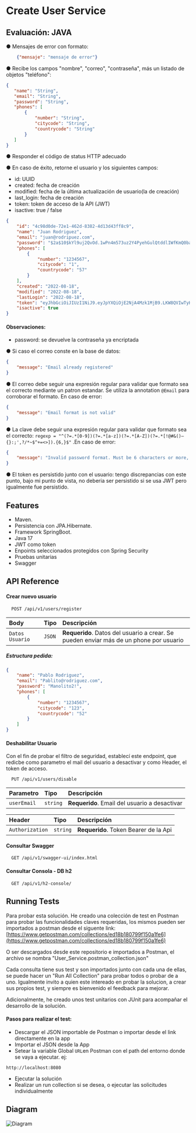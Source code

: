 # Create User Service

## Evaluación: JAVA
● Mensajes de error con formato:
```JSON
    {"mensaje": "mensaje de error"}
```

● Recibe los campos "nombre", "correo", "contraseña", más un listado de objetos "teléfono":
 ```JSON
{
    "name": "String",
    "email": "String",
    "password": "String",
    "phones": [
        {
            "number": "String",
            "citycode": "String",
            "countrycode": "String"
        }
    ]
}
```

● Responder el código de status HTTP adecuado

● En caso de éxito, retorne el usuario y los siguientes campos:

* id: UUID
* created: fecha de creación
* modified: fecha de la última actualización de usuario(la de creación)
* last_login: fecha de creación
* token: token de acceso de la API (JWT)
* isactive: true / false

```JSON
{
    "id": "4c98d0de-72e1-462d-8382-4d13d43ff8c9",
    "name": "Juan Rodriguez",
    "email": "juan@rodripuez.com",
    "password": "$2a$10$kYl9uj2QvOd.1wPn4m573uz2Y4PyehGulQtddlIWfKmQ0baEAws3G",
    "phones": [
        {
            "number": "1234567",
            "citycode": "1",
            "countrycode": "57"
        }
    ],
    "created": "2022-08-18",
    "modified": "2022-08-18",
    "lastLogin": "2022-08-18",
    "token": "eyJhbGciOiJIUzI1NiJ9.eyJpYXQiOjE2NjA4Mzk1MjB9.LKW8QVIwTyHK_t_OKKNTosZL6dtghTXu7B8yWcDoZQg",
    "isactive": true
}
```
#### Observaciones:
* password: se devuelve la contraseña ya encriptada



● Si caso el correo conste en la base de datos:
```JSON
{
    "message": "Email already registered"
}
```
● El correo debe seguir una expresión regular para validar que formato sea el correcto mediante un patron estandar.
Se utiliza la annotation `@Email` para corroborar el formato. En caso de error:

```JSON
{
    "message": "Email format is not valid"
}
```
● La clave debe seguir una expresión regular para validar que formato sea el correcto:
`regexp = "^(?=.*[0-9])(?=.*[a-z])(?=.*[A-Z])(?=.*[!@#&()–{}:;',?/*~$^+=<>]).{6,}$"`
.En caso de error:
```JSON
{
    "message": "Invalid password format. Must be 6 characters or more, 1 uppercase, 1 lowercase, 1 number, 1 special character"
}
```


● El token es persistido junto con el usuario:
tengo discrepancias con este punto, bajo mi punto de vista, no deberia ser persistido si se usa JWT pero igualmente fue persistido.




## Features

- Maven.
- Persistencia con JPA.Hibernate.
- Framework SpringBoot.
- Java 17
- JWT como token
- Enpoints seleccionados protegidos con Spring Security
- Pruebas unitarias
- Swagger


## API Reference

#### Crear nuevo usuario

```http
  POST /api/v1/users/register
```

| Body | Tipo     | Descripción                |
| :-------- | :------- | :------------------------- |
| `Datos Usuario` | `JSON` | **Requerido**. Datos del usuario a crear. Se pueden enviar más de un phone por usuario |


##### Estructura pedida:
```JSON
{
    "name": "Pablo Rodriguez",
    "email": "Pablito@rodriguez.com",
    "password": "Manolito2!",
    "phones": [
        {
            "number": "1234567",
            "citycode": "123",
            "countrycode": "52"
        }
    ]
}
```

#### Deshabilitar Usuario
Con el fin de probar el filtro de seguridad, establecí este endpoint, que redicbe como parametro el mail del usuario a desactivar
y como Header, el token de acceso.

```http
  PUT /api/v1/users/disable
```

| Parametro | Tipo     | Descripción                       |
| :-------- | :------- | :-------------------------------- |
| `userEmail`| `string` | **Requerido**. Email del usuario a desactivar |

| Header | Tipo     | Descripción                       |
| :-------- | :------- | :-------------------------------- |
| `Authorization`      | `string` | **Requerido**. Token Bearer de la Api |


#### Consultar Swagger

```http
  GET /api/v1/swagger-ui/index.html
```

#### Consultar Consola - DB h2

```http
  GET /api/v1/h2-console/ 
```
## Running Tests

Para probar esta solución. He creado una colección de test en Postman para probar las funcionalidades claves requeridas, los mismos pueden ser importados a postman desde el siguente link:
[https://www.getpostman.com/collections/ed18b180799f150a1fe6](https://www.getpostman.com/collections/ed18b180799f150a1fe6)

O ser descargados desde este repositorio e importados a Postman, el archivo se nombra "User_Service.postman_collection.json"


Cada consulta tiene sus test y son importados junto con cada una de ellas, se puede hacer un "Run All Collection" para probar todos o probar de a uno.
Igualmente invito a quien este intereado en probar la solucion, a crear sus propios test, y siempre es bienvenido el feedback para mejorar.

Adicionalmente, he creado unos test unitarios con JUnit para acompañar el desarrollo de la solución.
#### Pasos para realizar el test:
- Descargar el JSON importable de Postman o importar desde el link directamente en la app
- Importar el JSON desde la App
- Setear la variable Global `URL`en Postman con el path del entorno donde se vaya a ejecutar.
  ej:
```http
http://localhost:8080
```
- Ejecutar la solución
- Realizar un run collection si se desea, o ejecutar las solicitudes individualmente

## Diagram

![Diagram](https://drive.google.com/uc?export=view&id=1FNXYdfNHhMlonaWtnpEuHpgAmd0V9EGI)
